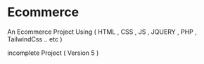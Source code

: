 # Ecommerce
 An Ecommerce Project Using ( HTML , CSS , JS , JQUERY , PHP , TailwindCss .. etc )

incomplete Project ( Version 5 )
